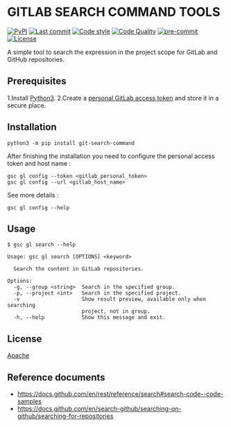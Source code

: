 # GITLAB SEARCH COMMAND TOOLS

[![PyPI](https://img.shields.io/pypi/v/git-search-command?color=green&label=gsc)](https://pypi.org/project/git-search-command/)
[![Last commit](https://img.shields.io/github/last-commit/nguyen-ngoc-thach/git-search-command?color=yellow)](https://github.com/nguyen-ngoc-thach/git-search-command/commits/main)
[![Code style](https://img.shields.io/badge/code%20style-black-blue)](https://github.com/psf/black)
[![Code Quality](https://img.shields.io/github/workflow/status/nguyen-ngoc-thach/git-search-command/Code%20Quality?label=pylint)](https://github.com/nguyen-ngoc-thach/git-search-command/actions)
[![pre-commit](https://img.shields.io/badge/pre--commit-enabled-brightgreen?logo=pre-commit&logoColor=white)](https://github.com/pre-commit/pre-commit)
[![License](https://img.shields.io/badge/license-Apache-orange)](https://github.com/nguyen-ngoc-thach/git-search-command/blob/main/LICENSE)

A simple tool to search the expression in the project scope for GitLab and GitHub repositories.

## Prerequisites

1.Install [Python3](https://www.python.org/downloads/).
2.Create a [personal GitLab access token](https://docs.gitlab.com/ee/user/profile/personal_access_tokens.html#creating-a-personal-access-token) and store it in a secure place.

## Installation

```
python3 -m pip install git-search-command
```

After finishing the installation you need to configure the personal access token and host name :

```
gsc gl config --token <gitlab_personal_token>
gsc gl config --url <gitlab_host_name>
```

See more details :

```
gsc gl config --help
```

## Usage

```
$ gsc gl search --help

Usage: gsc gl search [OPTIONS] <keyword>

  Search the content in GitLab repositories.

Options:
  -g, --group <string>  Search in the specified group.
  -p, --project <int>   Search in the specified project.
  -v                    Show result preview, available only when searching
                        project, not in group.
  -h, --help            Show this message and exit.
```

## License

[Apache](https://github.com/nguyen-ngoc-thach/git-search-command/blob/main/LICENSE)

## Reference documents

- <https://docs.github.com/en/rest/reference/search#search-code--code-samples>
- <https://docs.github.com/en/search-github/searching-on-github/searching-for-repositories>